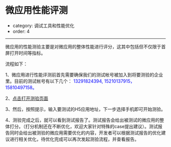 # 微应用性能评测
- category: 调试工具和性能优化
- order: 4
---

微应用的性能测验主要是对微应用的整体性能进行评分，这其中包括但不仅限于首屏打开时间等指标。<br>

流程如下：<br>

1、微应用进行性能评测前首先需要确保我们的测试帐号被加入到将要测验的企业里。目前的测试帐号有以下几个：<font color=blue > 13291824394, 15210137915，15810497158。 </font> <br>

2、<a href="http://mqc.aliyun.com/hfive.htm?from=dingtalk">点击打开测验页面</a> <br>

3、然后，按照提示，输入要测试的H5应用地址，下一步选择手机即可开始测验。<br>

4、测验完成之后，就可以看到测试报告了。测试报告会给出被测试的微应用的整体打分。（打分机制还在不断优化，欢迎大家针对特殊的case提出建议）。测试报告同时会给出被测验的微应用需要优化的内容，开发者可以根据测试报告的优化建议进行相关优化，待优化完成可以再次发起测验流程，并查看报告。<br>



